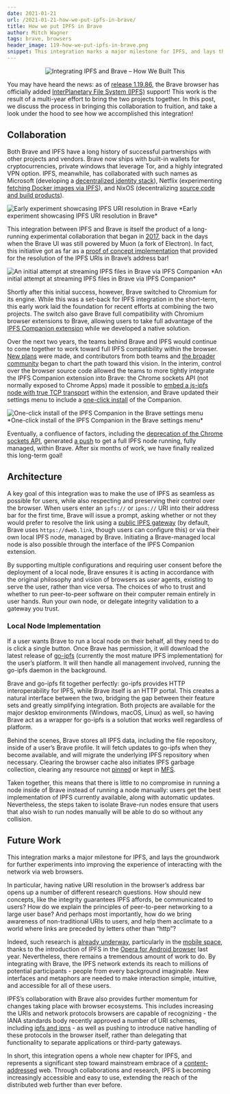 ```yaml
---
date: 2021-01-21
url: /2021-01-21-how-we-put-ipfs-in-brave/
title: How we put IPFS in Brave
author: Mitch Wagner
tags: brave, browsers
header_image: 119-how-we-put-ipfs-in-brave.png
snippet: This integration marks a major milestone for IPFS, and lays the groundwork for further experiments into improving the experience of interacting with the network via web browsers.
---
```


<p style="text-align: center;">
  <img src="/header_images/119-how-we-put-ipfs-in-brave.png" alt="Integrating IPFS and Brave – How We Built This">
</p>

You may have heard the news: as of [release 1.19.86](https://github.com/brave/brave-browser/releases/tag/v1.19.86), the Brave browser has officially added [InterPlanetary File System (IPFS)](https://blog.ipfs.io/2021-01-19-ipfs-in-brave/) support! This work is the result of a multi-year effort to bring the two projects together. In this post, we discuss the process in bringing this collaboration to fruition, and take a look under the hood to see how we accomplished this integration!

## Collaboration
Both Brave and IPFS have a long history of successful partnerships with other projects and vendors. Brave now ships with built-in wallets for cryptocurrencies, private windows that leverage Tor, and a highly integrated VPN option. IPFS, meanwhile, has collaborated with such names as Microsoft (developing a [decentralized identity stack](https://blog.ipfs.io/2020-06-11-identity-ipfs-ion/)), Netflix (experimenting [fetching Docker images via IPFS](https://blog.ipfs.io/2020-02-14-improved-bitswap-for-container-distribution/)), and NixOS (decentralizing [source code and build products](https://blog.ipfs.io/2020-09-08-nix-ipfs-milestone-1/)).

<img src="/119-brave-how-we-built-this/ipfs-early.png" alt="Early experiment showcasing IPFS URI resolution in Brave" />  
*Early experiment showcasing IPFS URI resolution in Brave*

This integration between IPFS and Brave is itself the product of a long-running experimental collaboration that began in [2017](https://github.com/brave/browser-laptop/issues/9556#issuecomment-352453877), back in the days when the Brave UI was still powered by Muon (a fork of Electron). In fact, this initiative got as far as a [proof of concept implementation](https://github.com/brave/browser-laptop/issues/9556#issuecomment-369757871) that provided for the resolution of the IPFS URIs in Brave’s address bar!

<img src="/119-brave-how-we-built-this/ipfs-streaming.jpg" alt="An initial attempt at streaming IPFS files in Brave via IPFS Companion" />  
*An initial attempt at streaming IPFS files in Brave via IPFS Companion*

Shortly after this initial success, however, Brave switched to Chromium for its engine. While this was a set-back for IPFS integration in the short-term, this early work laid the foundation for recent efforts at combining the two projects. The switch also gave Brave full compatibility with Chromium browser extensions to Brave, allowing users to take full advantage of the [IPFS Companion extension](https://chrome.google.com/webstore/detail/ipfs-companion/nibjojkomfdiaoajekhjakgkdhaomnch?hl=en) while we developed a native solution.

Over the next two years, the teams behind Brave and IPFS would continue to come together to work toward full IPFS compatibility within the browser. [New plans](https://github.com/brave/brave-browser/issues/819#issuecomment-415792868) were made, and contributors from both teams and [the broader community](https://github.com/brave/brave-core-crx-packager/pull/21) began to chart the path toward this vision. In the interim, control over the browser source code allowed the teams to more tightly integrate the IPFS Companion extension into Brave: the Chrome sockets API (not normally exposed to Chrome Apps) made it possible to [embed a js-ipfs node with true TCP transport](https://github.com/brave/brave-browser/issues/819#issuecomment-456039555) within the extension, and Brave updated their settings menu to include a [one-click install](https://github.com/brave/brave-browser/issues/819#issuecomment-552444341) of the Companion.

<img src="/119-brave-how-we-built-this/ipfs-install.png" alt="One-click install of the IPFS Companion in the Brave settings menu" />  
*One-click install of the IPFS Companion in the Brave settings menu*

Eventually, a confluence of factors, including the [deprecation of the Chrome sockets API](https://9to5google.com/2020/01/15/google-killing-chrome-apps/), generated [a push](https://github.com/brave/brave-browser/issues/10220) to get a full IPFS node running, fully managed, within Brave. After six months of work, we have finally realized this long-term goal!

## Architecture
A key goal of this integration was to make the use of IPFS as seamless as possible for users, while also respecting and preserving their control over the browser. When users enter an <code>ipfs://</code> or <code>ipns://</code> URI into their address bar for the first time, Brave will issue a prompt, asking whether or not they would prefer to resolve the link using a [public IPFS gateway](https://docs.ipfs.io/concepts/ipfs-gateway/) (by default, Brave uses `https://dweb.link`, though users can configure this) or via their own local IPFS node, managed by Brave. Initiating a Brave-managed local node is also possible through the interface of the IPFS Companion extension.

By supporting multiple configurations and requiring user consent before the deployment of a local node, Brave ensures it is acting in accordance with the original philosophy and vision of browsers as *user* agents, existing to serve the user, rather than vice versa. The choices of who to trust and whether to run peer-to-peer software on their computer remain entirely in user hands. Run your own node, or delegate integrity validation to a gateway you trust.

### Local Node Implementation
If a user wants Brave to run a local node on their behalf, all they need to do is click a single button. Once Brave has permission, it will download the latest release of [go-ipfs](https://github.com/ipfs/go-ipfs) (currently the most mature IPFS implementation) for the user’s platform. It will then handle all management involved, running the go-ipfs daemon in the background.

Brave and go-ipfs fit together perfectly: go-ipfs provides HTTP interoperability for IPFS, while Brave itself is an HTTP portal. This creates a natural interface between the two, bridging the gap between their feature sets and greatly simplifying integration. Both projects are available for the major desktop environments (Windows, macOS, Linux) as well, so having Brave act as a wrapper for go-ipfs is a solution that works well regardless of platform.

Behind the scenes, Brave stores all IPFS data, including the file repository, inside of a user’s Brave profile. It will fetch updates to go-ipfs when they become available, and will migrate the underlying IPFS repository when necessary. Clearing the browser cache also initiates IPFS garbage collection, clearing any resource not [pinned](https://docs.ipfs.io/how-to/pin-files/#three-kinds-of-pins) or kept in [MFS](https://docs.ipfs.io/concepts/file-systems/#mutable-file-system-mfs).

Taken together, this means that there is little to no compromise in running a node inside of Brave instead of running a node manually: users get the best implementation of IPFS currently available, along with automatic updates. Nevertheless, the steps taken to isolate Brave-run nodes ensure that users that also wish to run nodes manually will be able to do so without any collision.

## Future Work
This integration marks a major milestone for IPFS, and lays the groundwork for further experiments into improving the experience of interacting with the network via web browsers.

In particular, having native URI resolution in the browser’s address bar opens up a number of different research questions. How should new concepts, like the integrity guarantees IPFS affords, be communicated to users? How do we explain the principles of peer-to-peer networking to a large user base? And perhaps most importantly, how do we bring awareness of non-traditional URIs to users, and help them acclimate to a world where links are preceded by letters other than “http”?

Indeed, such research is [already underway](https://github.com/ipfs/browser-design-guidelines), particularly in the [mobile space](https://blog.ipfs.io/2020-04-24-ipfs-mobile-design-research-findings/), thanks to the introduction of IPFS in the [Opera for Android browser](https://blog.ipfs.io/2020-03-30-ipfs-in-opera-for-android/) last year.  Nevertheless, there remains a tremendous amount of work to do. By integrating with Brave, the IPFS network extends its reach to millions of potential participants - people from every background imaginable. New interfaces and metaphors are needed to make interaction simple, intuitive, and accessible for all of these users.

IPFS’s collaboration with Brave also provides further momentum for changes taking place with browser ecosystems. This includes increasing the URIs and network protocols browsers are capable of recognizing - the IANA standards body recently approved a number of URI schemes, including [ipfs and ipns](https://www.iana.org/assignments/uri-schemes/uri-schemes.xhtml) - as well as pushing to introduce native handling of these protocols in the browser itself, rather than delegating that functionality to separate applications or third-party gateways.

In short, this integration opens a whole new chapter for IPFS, and represents a significant step toward mainstream embrace of a [content-addressed](https://docs.ipfs.io/concepts/content-addressing/) web. Through collaborations and research, IPFS is becoming increasingly accessible and easy to use, extending the reach of the distributed web further than ever before.
